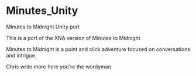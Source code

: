 Minutes_Unity
=============

Minutes to Midnight Unity port

This is a port of the XNA version of Minutes to Midnight

Minutes to Midnight is a point and click adventure focused on conversations and intrigue.

Chris write more here you're the wordyman
